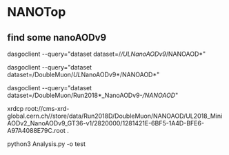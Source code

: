 # NANOTop


## find some nanoAODv9

dasgoclient --query="dataset dataset=/*/*UL*NanoAODv9*/NANOAOD*"

dasgoclient --query="dataset dataset=/DoubleMuon/*UL*NanoAODv9*/NANOAOD*"

dasgoclient --query="dataset dataset=/DoubleMuon/Run2018*_NanoAODv9-*/NANOAOD*"

xrdcp root://cms-xrd-global.cern.ch//store/data/Run2018D/DoubleMuon/NANOAOD/UL2018_MiniAODv2_NanoAODv9_GT36-v1/2820000/1281421E-6BF5-1A4D-BFE6-A97A4088E79C.root .

python3 Analysis.py -o test
